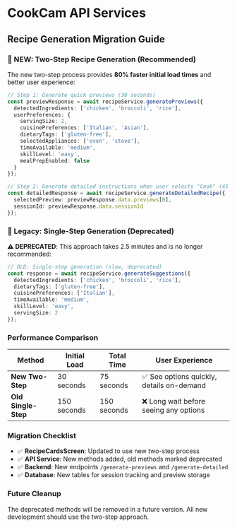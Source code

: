# CookCam API Services

## Recipe Generation Migration Guide

### 🚀 NEW: Two-Step Recipe Generation (Recommended)

The new two-step process provides **80% faster initial load times** and better user experience:

```typescript
// Step 1: Generate quick previews (30 seconds)
const previewResponse = await recipeService.generatePreviews({
  detectedIngredients: ['chicken', 'broccoli', 'rice'],
  userPreferences: {
    servingSize: 2,
    cuisinePreferences: ['Italian', 'Asian'],
    dietaryTags: ['gluten-free'],
    selectedAppliances: ['oven', 'stove'],
    timeAvailable: 'medium',
    skillLevel: 'easy',
    mealPrepEnabled: false
  }
});

// Step 2: Generate detailed instructions when user selects "Cook" (45 seconds)
const detailedResponse = await recipeService.generateDetailedRecipe({
  selectedPreview: previewResponse.data.previews[0],
  sessionId: previewResponse.data.sessionId
});
```

### 📜 Legacy: Single-Step Generation (Deprecated)

**⚠️ DEPRECATED**: This approach takes 2.5 minutes and is no longer recommended:

```typescript
// OLD: Single-step generation (slow, deprecated)
const response = await recipeService.generateSuggestions({
  detectedIngredients: ['chicken', 'broccoli', 'rice'],
  dietaryTags: ['gluten-free'],
  cuisinePreferences: ['Italian'],
  timeAvailable: 'medium',
  skillLevel: 'easy',
  servingSize: 2
});
```

### Performance Comparison

| Method | Initial Load | Total Time | User Experience |
|--------|-------------|------------|-----------------|
| **New Two-Step** | 30 seconds | 75 seconds | ✅ See options quickly, details on-demand |
| **Old Single-Step** | 150 seconds | 150 seconds | ❌ Long wait before seeing any options |

### Migration Checklist

- ✅ **RecipeCardsScreen**: Updated to use new two-step process
- ✅ **API Service**: New methods added, old methods marked deprecated  
- ✅ **Backend**: New endpoints `/generate-previews` and `/generate-detailed`
- ✅ **Database**: New tables for session tracking and preview storage

### Future Cleanup

The deprecated methods will be removed in a future version. All new development should use the two-step approach. 